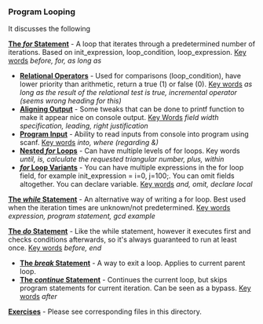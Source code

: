 ### **Program Looping**

It discusses the following

<u>**The *for* Statement**</u> - A loop that iterates through a predetermined number of iterations. Based on init_expression, loop_condition, loop_expression. <u>Key words</u> *before, for, as long as*

* <u>**Relational Operators**</u> - Used for comparisons (loop_condition), have lower priority than arithmetic, return a true (1) or false (0). <u>Key words</u> *as long as the result of the relational test is true, incremental operator (seems wrong heading for this)*
* <u>**Aligning Output**</u> - Some tweaks that can be done to printf function to make it appear nice on console output. <u>Key Words</u> *field width specification, leading, right justification*
* <u>**Program Input**</u> - Ability to read inputs from console into program using scanf. <u>Key words</u> *into, where (regarding &)*
* <u>**Nested *for* Loops**</u> - Can have multiple levels of for loops. Key words *until, is, calculate the requested triangular number, plus, within*
* <u>***for* Loop Variants**</u> - You can have multiple expressions in the for loop field, for example init_expression = i=0, j=100;. You can omit fields altogether. You can declare variable. <u>Key words</u> *and, omit, declare local*

<u>**The *while* Statement**</u> - An alternative way of writing a for loop. Best used when the iteration times are unknown/not predetermined. <u>Key words</u> *expression, program statement, gcd example*

<u>**The *do* Statement**</u> - Like the while statement, however it executes first and checks conditions afterwards, so it's always guaranteed to run at least once. <u>Key words</u> *before, end*

* <u>**The *break* Statement**</u> - A way to exit a loop. Applies to current parent loop.
* <u>**The *continue* Statement**</u> - Continues the current loop, but skips program statements for current iteration. Can be seen as a bypass. <u>Key words</u> *after*

**<u>Exercises</u>** - Please see corresponding files in this directory.